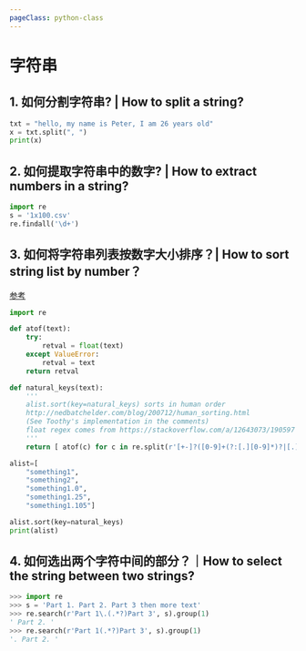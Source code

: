 ```yaml
---
pageClass: python-class
---
```


<!--
 * @Description: 
 * @Author: Jack Huang
 * @Github: https://github.com/HuangJiaLian
 * @Date: 2019-09-12 15:16:34
 * @LastEditors: Jack Huang
 * @LastEditTime: 2019-09-12 15:17:49
 -->

# 字符串
## 1. 如何分割字符串? | How to split a string?
``` python
txt = "hello, my name is Peter, I am 26 years old"
x = txt.split(", ")
print(x)
```

## 2. 如何提取字符串中的数字? | How to extract numbers in a string?
```python
import re
s = '1x100.csv'
re.findall('\d+')
```

## 3. 如何将字符串列表按数字大小排序？| How to sort string list by number？
[参考](https://stackoverflow.com/questions/5967500/how-to-correctly-sort-a-string-with-a-number-inside)
```python
import re

def atof(text):
    try:
        retval = float(text)
    except ValueError:
        retval = text
    return retval

def natural_keys(text):
    '''
    alist.sort(key=natural_keys) sorts in human order
    http://nedbatchelder.com/blog/200712/human_sorting.html
    (See Toothy's implementation in the comments)
    float regex comes from https://stackoverflow.com/a/12643073/190597
    '''
    return [ atof(c) for c in re.split(r'[+-]?([0-9]+(?:[.][0-9]*)?|[.][0-9]+)', text) ]

alist=[
    "something1",
    "something2",
    "something1.0",
    "something1.25",
    "something1.105"]

alist.sort(key=natural_keys)
print(alist)
```

## 4. 如何选出两个字符中间的部分？｜How to select the string between two strings?
```python
>>> import re
>>> s = 'Part 1. Part 2. Part 3 then more text'
>>> re.search(r'Part 1\.(.*?)Part 3', s).group(1)
' Part 2. '
>>> re.search(r'Part 1(.*?)Part 3', s).group(1)
'. Part 2. '
```